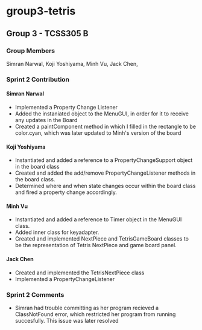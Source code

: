 # group3-tetris

## Group 3 - TCSS305 B

### Group Members

 Simran Narwal,
 Koji Yoshiyama,
 Minh Vu,
 Jack Chen,

### Sprint 2 Contribution 

#### Simran Narwal
- Implemented a Property Change Listener 
- Added the instaniated object to the MenuGUI, in order for it to receive any updates in the Board
- Created a paintComponent method in which I filled in the rectangle to be color.cyan, which was later updated to Minh's version of the board

#### Koji Yoshiyama
- Instantiated and added a reference to a PropertyChangeSupport object in the board class
- Created and added the add/remove PropertyChangeListener methods in the board class.
- Determined where and when state changes occur within the board class and fired a property change accordingly.
#### Minh Vu
- Instantiated and added a reference to Timer object in the MenuGUI class.
- Added inner class for keyadapter.
- Created and implemented NextPiece and TetrisGameBoard classes to be the representation of Tetris NextPiece and game board panel.

#### Jack Chen
- Created and implemented the TetrisNextPiece class
- Implemented a PropertyChangeListener

### Sprint 2 Comments 
- Simran had trouble committing as her program recieved a ClassNotFound error, which restricted her program from running succesfully. This issue was later resolved 


